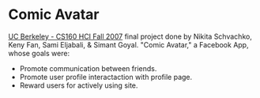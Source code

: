 # Comic Avatar 
[UC Berkeley - CS160 HCI Fall 2007](https://inst.eecs.berkeley.edu/~cs160/fa07/) final project done by Nikita Schvachko, Keny Fan, Sami Eljabali, & Simant Goyal. "Comic Avatar," a Facebook App, whose goals were:
- Promote communication between friends.
- Promote user profile interactaction with profile page.
- Reward users for actively using site.
